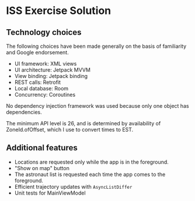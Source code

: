 
# ISS Exercise Solution

## Technology choices

The following choices have been made generally on the basis of familiarity and Google endorsement.

- UI framework: XML views
- UI architecture: Jetpack MVVM
- View binding: Jetpack binding
- REST calls: Retrofit
- Local database: Room
- Concurrency: Coroutines

No dependency injection framework was used because only one object has dependencies.

The minimum API level is 26, and is determined by availability of ZoneId.ofOffset, which I use to
convert times to EST.

## Additional features

- Locations are requested only while the app is in the foreground.
- "Show on map" button
- The astronaut list is requested each time the app comes to the foreground.
- Efficient trajectory updates with `AsyncListDiffer`
- Unit tests for MainViewModel
